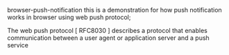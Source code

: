 browser-push-notification
this is a demonstration for how push notification works in browser using web push protocol;

The web push protocol [ RFC8030 ] describes a protocol that enables communication between a user agent or application server and a push service